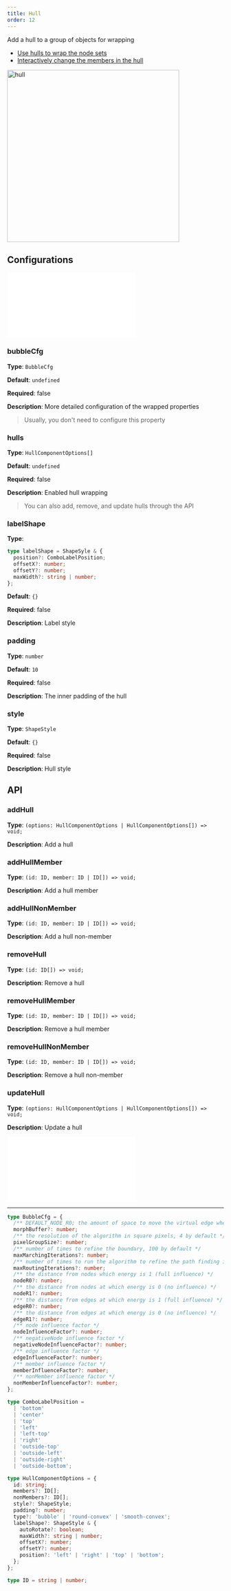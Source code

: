 ```yaml
---
title: Hull
order: 12
---
```


Add a hull to a group of objects for wrapping

- [Use hulls to wrap the node sets](/examples/tool/hull/#hull)
- [Interactively change the members in the hull](/examples/tool/hull/#changeMembers)

<img alt="hull" src="https://mdn.alipayobjects.com/huamei_qa8qxu/afts/img/A*GVnERKlGhNgAAAAAAAAAAAAADmJ7AQ/original" height='400'/>

## Configurations

<embed src="../../common/IPluginBaseConfig.en.md"></embed>

### bubbleCfg

**Type**: `BubbleCfg`

**Default**: `undefined`

**Required**: false

**Description**: More detailed configuration of the wrapped properties

> Usually, you don't need to configure this property

### hulls

**Type**: `HullComponentOptions[]`

**Default**: `undefined`

**Required**: false

**Description**: Enabled hull wrapping

> You can also add, remove, and update hulls through the API

### labelShape

**Type**:

```ts
type labelShape = ShapeSyle & {
  position?: ComboLabelPosition;
  offsetX?: number;
  offsetY?: number;
  maxWidth?: string | number;
};
```

**Default**: `{}`

**Required**: false

**Description**: Label style

### padding

**Type**: `number`

**Default**: `10`

**Required**: false

**Description**: The inner padding of the hull

### style

**Type**: `ShapeStyle`

**Default**: `{}`

**Required**: false

**Description**: Hull style

## API

### addHull

**Type**: `(options: HullComponentOptions | HullComponentOptions[]) => void;`

**Description**: Add a hull

### addHullMember

**Type**: `(id: ID, member: ID | ID[]) => void;`

**Description**: Add a hull member

### addHullNonMember

**Type**: `(id: ID, member: ID | ID[]) => void;`

**Description**: Add a hull non-member

### removeHull

**Type**: `(id: ID[]) => void;`

**Description**: Remove a hull

### removeHullMember

**Type**: `(id: ID, member: ID | ID[]) => void;`

**Description**: Remove a hull member

### removeHullNonMember

**Type**: `(id: ID, member: ID | ID[]) => void;`

**Description**: Remove a hull non-member

### updateHull

**Type**: `(options: HullComponentOptions | HullComponentOptions[]) => void;`

**Description**: Update a hull

<embed src="../../common/PluginAPIDestroy.en.md"></embed>

---

```ts
type BubbleCfg = {
  /** DEFAULT_NODE_R0; the amount of space to move the virtual edge when wrapping around obstacles */
  morphBuffer?: number;
  /** the resolution of the algorithm in square pixels, 4 by default */
  pixelGroupSize?: number;
  /** number of times to refine the boundary, 100 by default */
  maxMarchingIterations?: number;
  /** number of times to run the algorithm to refine the path finding in difficult areas */
  maxRoutingIterations?: number;
  /** the distance from nodes which energy is 1 (full influence) */
  nodeR0?: number;
  /** the distance from nodes at which energy is 0 (no influence) */
  nodeR1?: number;
  /** the distance from edges at which energy is 1 (full influence) */
  edgeR0?: number;
  /** the distance from edges at which energy is 0 (no influence) */
  edgeR1?: number;
  /** node influence factor */
  nodeInfluenceFactor?: number;
  /** negativeNode influence factor */
  negativeNodeInfluenceFactor?: number;
  /** edge influence factor */
  edgeInfluenceFactor?: number;
  /** member influence factor */
  memberInfluenceFactor?: number;
  /** nonMember influence factor */
  nonMemberInfluenceFactor?: number;
};

type ComboLabelPosition =
  | 'bottom'
  | 'center'
  | 'top'
  | 'left'
  | 'left-top'
  | 'right'
  | 'outside-top'
  | 'outside-left'
  | 'outside-right'
  | 'outside-bottom';

type HullComponentOptions = {
  id: string;
  members?: ID[];
  nonMembers?: ID[];
  style?: ShapeStyle;
  padding?: number;
  type?: 'bubble' | 'round-convex' | 'smooth-convex';
  labelShape?: ShapeStyle & {
    autoRotate?: boolean;
    maxWidth?: string | number;
    offsetX?: number;
    offsetY?: number;
    position?: 'left' | 'right' | 'top' | 'bottom';
  };
};

type ID = string | number;
```
